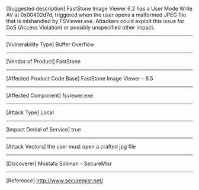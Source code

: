 [Suggested description]
FastStone Image Viewer 6.2 has a User Mode Write AV at 0x00402d7d, 
triggered when the user opens a malformed JPEG file that is mishandled 
by FSViewer.exe. Attackers could exploit this issue for DoS (Access 
Violation) or possibly unspecified other impact.

------------------------------------------

[Vulnerability Type]
Buffer Overflow

------------------------------------------

[Vendor of Product]
FastStone

------------------------------------------

[Affected Product Code Base]
FastStone Image Viewer - 6.5

------------------------------------------

[Affected Component]
fsviewer.exe

------------------------------------------

[Attack Type]
Local

------------------------------------------

[Impact Denial of Service]
true

------------------------------------------

[Attack Vectors]
the user must open a crafted jpg file

------------------------------------------

[Discoverer]
Mostafa Soliman - SecureMisr

------------------------------------------

[Reference]
http://www.securemisr.net/